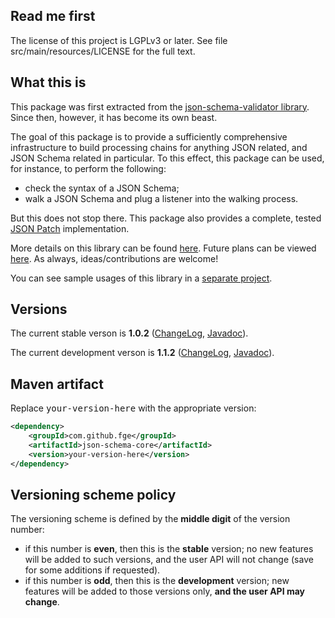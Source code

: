 <h2>Read me first</h2>

<p>The license of this project is LGPLv3 or later. See file src/main/resources/LICENSE for the full
text.</p>

<h2>What this is</h2>

<p>This package was first extracted from the <a
href="https://github.com/fge/json-schema-validator">json-schema-validator library</a>. Since then,
however, it has become its own beast.</p>

<p>The goal of this package is to provide a sufficiently comprehensive infrastructure to build
processing chains for anything JSON related, and JSON Schema related in particular. To this effect,
this package can be used, for instance, to perform the following:</p>

<ul>
    <li>check the syntax of a JSON Schema;</li>
    <li>walk a JSON Schema and plug a listener into the walking process.</li>
</ul>

<p>But this does not stop there. This package also provides a complete, tested <a
href="http://tools.ietf.org/html/draft-ietf-appsawg-json-patch-10">JSON Patch</a>
implementation.</p>

<p>More details on this library can be found <a
href="https://github.com/fge/json-schema-core/wiki/Architecture">here</a>. Future plans can be
viewed <a
href="https://github.com/fge/json-schema-core/wiki/Roadmap">here</a>. As always, ideas/contributions
are welcome!</p>

<p>You can see sample usages of this library in a <a
href="https://github.com/fge/json-schema-processor-examples">separate project</a>.</p>

<h2>Versions</h2>

<p>The current stable verson is <b>1.0.2</b> (<a
href="https://github.com/fge/json-schema-core/wiki/ChangeLog">ChangeLog</a>, <a
href="http://fge.github.com/json-schema-core/stable/index.html">Javadoc</a>).</p>

<p>The current development verson is <b>1.1.2</b> (<a
href="https://github.com/fge/json-schema-core/wiki/ChangeLog.devel">ChangeLog</a>, <a
href="http://fge.github.com/json-schema-core/devel/index.html">Javadoc</a>).</p>

<h2>Maven artifact</h2>

<p>Replace <tt>your-version-here</tt> with the appropriate version:</p>

```xml
<dependency>
    <groupId>com.github.fge</groupId>
    <artifactId>json-schema-core</artifactId>
    <version>your-version-here</version>
</dependency>
```

<h2>Versioning scheme policy</h2>

<p>The versioning scheme is defined by the <b>middle digit</b> of the version number:</p>

* if this number is <b>even</b>, then this is the <b>stable</b> version; no new features will be
  added to such versions, and the user API will not change (save for some additions if requested).
* if this number is <b>odd</b>, then this is the <b>development</b> version; new features will be
  added to those versions only, <b>and the user API may change</b>.


